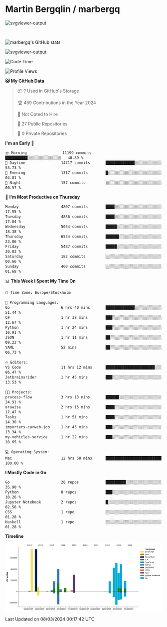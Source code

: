 # Martin Bergqlin / marbergq

![svgviewer-output](https://user-images.githubusercontent.com/2405410/206014777-22d41ecb-c24f-421d-b7d9-bba2cb5bb0de.svg)

<br>

<!--- [![Martin's Week](https://github-readme-stats.vercel.app/api/wakatime?username=marbergq&theme=dark)](https://github.com/anuraghazra/github-readme-stats) -->

![marbergq's GitHub stats](https://github-readme-stats.vercel.app/api?username=marbergq&count_private=true&show_icons=true)

![svgviewer-output](https://wakatime.com/badge/user/3f0a2069-6683-4e19-9a4a-7d21ea815067.svg)

<!--START_SECTION:waka-->
![Code Time](http://img.shields.io/badge/Code%20Time-3%2C801%20hrs%2010%20mins-blue)

![Profile Views](http://img.shields.io/badge/Profile%20Views-3-blue)

**🐱 My GitHub Data** 

> 📦 ? Used in GitHub's Storage 
 > 
> 🏆 459 Contributions in the Year 2024
 > 
> 🚫 Not Opted to Hire
 > 
> 📜 27 Public Repositories 
 > 
> 🔑 0 Private Repositories 
 > 
**I'm an Early 🐤** 

```text
🌞 Morning                11199 commits       ██████████░░░░░░░░░░░░░░░   40.89 % 
🌆 Daytime                14717 commits       █████████████░░░░░░░░░░░░   53.73 % 
🌃 Evening                1317 commits        █░░░░░░░░░░░░░░░░░░░░░░░░   04.81 % 
🌙 Night                  157 commits         ░░░░░░░░░░░░░░░░░░░░░░░░░   00.57 % 
```
📅 **I'm Most Productive on Thursday** 

```text
Monday                   4807 commits        ████░░░░░░░░░░░░░░░░░░░░░   17.55 % 
Tuesday                  4886 commits        ████░░░░░░░░░░░░░░░░░░░░░   17.84 % 
Wednesday                5034 commits        █████░░░░░░░░░░░░░░░░░░░░   18.38 % 
Thursday                 6534 commits        ██████░░░░░░░░░░░░░░░░░░░   23.86 % 
Friday                   5487 commits        █████░░░░░░░░░░░░░░░░░░░░   20.03 % 
Saturday                 182 commits         ░░░░░░░░░░░░░░░░░░░░░░░░░   00.66 % 
Sunday                   460 commits         ░░░░░░░░░░░░░░░░░░░░░░░░░   01.68 % 
```


📊 **This Week I Spent My Time On** 

```text
🕑︎ Time Zone: Europe/Stockholm

💬 Programming Languages: 
Go                       6 hrs 40 mins       █████████████░░░░░░░░░░░░   51.44 % 
C#                       1 hr 38 mins        ███░░░░░░░░░░░░░░░░░░░░░░   12.67 % 
Python                   1 hr 24 mins        ███░░░░░░░░░░░░░░░░░░░░░░   10.91 % 
JSON                     1 hr 11 mins        ██░░░░░░░░░░░░░░░░░░░░░░░   09.23 % 
YAML                     52 mins             ██░░░░░░░░░░░░░░░░░░░░░░░   06.73 % 

🔥 Editors: 
VS Code                  11 hrs 12 mins      ██████████████████████░░░   86.47 % 
Jetbrainsrider           1 hr 45 mins        ███░░░░░░░░░░░░░░░░░░░░░░   13.53 % 

🐱‍💻 Projects: 
process-flow             3 hrs 13 mins       ██████░░░░░░░░░░░░░░░░░░░   24.91 % 
arawise                  2 hrs 15 mins       ████░░░░░░░░░░░░░░░░░░░░░   17.47 % 
Tasks                    1 hr 51 mins        ████░░░░░░░░░░░░░░░░░░░░░   14.30 % 
importers-carweb-job     1 hr 43 mins        ███░░░░░░░░░░░░░░░░░░░░░░   13.34 % 
my-vehicles-service      1 hr 22 mins        ███░░░░░░░░░░░░░░░░░░░░░░   10.65 % 

💻 Operating System: 
Mac                      12 hrs 58 mins      █████████████████████████   100.00 % 
```

**I Mostly Code in Go** 

```text
Go                       28 repos            █████████░░░░░░░░░░░░░░░░   35.90 % 
Python                   8 repos             ███░░░░░░░░░░░░░░░░░░░░░░   10.26 % 
Jupyter Notebook         2 repos             █░░░░░░░░░░░░░░░░░░░░░░░░   02.56 % 
CSS                      1 repo              ░░░░░░░░░░░░░░░░░░░░░░░░░   01.28 % 
Haskell                  1 repo              ░░░░░░░░░░░░░░░░░░░░░░░░░   01.28 % 
```



**Timeline**

![Lines of Code chart](https://raw.githubusercontent.com/marbergq/marbergq/main/assets/bar_graph.png)


 Last Updated on 08/03/2024 00:17:42 UTC
<!--END_SECTION:waka-->

